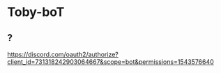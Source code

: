 # Toby-boT
## ?
https://discord.com/oauth2/authorize?client_id=731318242903064667&scope=bot&permissions=1543576640

